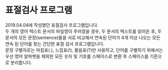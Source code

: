 # 표절검사 프로그램
2019.04.04에 작성했던 표절검사 프로그램입니다.<br>
두 개의 영어 텍스트 문서의 파일명이 주어졌을 경우, 두 문서의 텍스트를 읽어온 후, 두 문서의 모든 문장(sentence)들을 서로 비교해서 연속된 단어가 4개 이상 나오는 모든 연속 된 단어를 찾는 간단한 표절 검사 프로그램입니다.<br>
문장 구별자로는 마침표(.), 느낌표(!), 물음표(?)만 사용하고, 단어를 구별하기 위해서는 우선 영어 알파벳을 제외한 모든 숫자 및 기호를 스페이스로 변환 후 스페이스를 기준으로 분리합니다.
